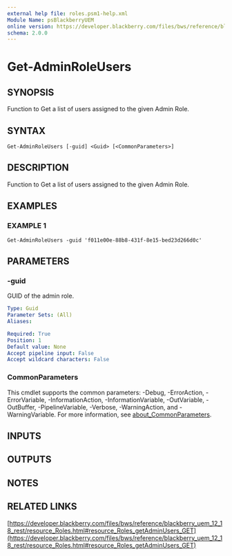 ```yaml
---
external help file: roles.psm1-help.xml
Module Name: psBlackberryUEM
online version: https://developer.blackberry.com/files/bws/reference/blackberry_uem_12_18_rest/resource_Roles.html#resource_Roles_getAdminUsers_GET
schema: 2.0.0
---
```


# Get-AdminRoleUsers

## SYNOPSIS
Function to Get a list of users assigned to the given Admin Role.

## SYNTAX

```
Get-AdminRoleUsers [-guid] <Guid> [<CommonParameters>]
```

## DESCRIPTION
Function to Get a list of users assigned to the given Admin Role.

## EXAMPLES

### EXAMPLE 1
```
Get-AdminRoleUsers -guid 'f011e00e-88b8-431f-8e15-bed23d266d0c'
```

## PARAMETERS

### -guid
GUID of the admin role.

```yaml
Type: Guid
Parameter Sets: (All)
Aliases:

Required: True
Position: 1
Default value: None
Accept pipeline input: False
Accept wildcard characters: False
```

### CommonParameters
This cmdlet supports the common parameters: -Debug, -ErrorAction, -ErrorVariable, -InformationAction, -InformationVariable, -OutVariable, -OutBuffer, -PipelineVariable, -Verbose, -WarningAction, and -WarningVariable. For more information, see [about_CommonParameters](http://go.microsoft.com/fwlink/?LinkID=113216).

## INPUTS

## OUTPUTS

## NOTES

## RELATED LINKS

[https://developer.blackberry.com/files/bws/reference/blackberry_uem_12_18_rest/resource_Roles.html#resource_Roles_getAdminUsers_GET](https://developer.blackberry.com/files/bws/reference/blackberry_uem_12_18_rest/resource_Roles.html#resource_Roles_getAdminUsers_GET)

